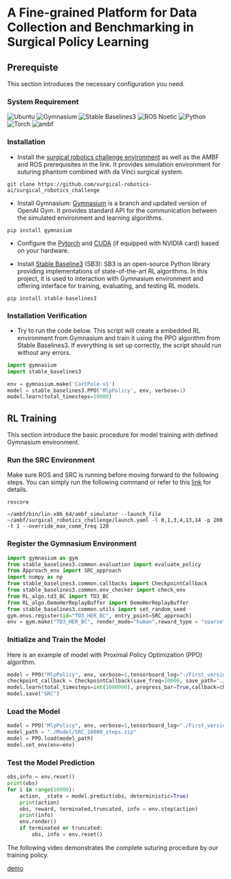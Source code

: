 # A Fine-grained Platform for Data Collection and Benchmarking in Surgical Policy Learning

## Prerequiste
This section introduces the necessary configuration you need.
### System Requirement
![Ubuntu](https://img.shields.io/badge/Ubuntu-20.04-orange?style=flat-square&logo=ubuntu) ![Gymnasium](https://img.shields.io/badge/Gymnasium-0.29.1-blue?style=flat-square&logo=github) ![Stable Baselines3](https://img.shields.io/badge/Stable_Baselines3-2.2.1-green?style=flat-square&logo=python) ![ROS Noetic](https://img.shields.io/badge/ROS-Noetic-blue?style=flat-square&logo=ros) ![Python](https://img.shields.io/badge/Python-3.8-blue?style=flat-square&logo=python) ![Torch](https://img.shields.io/badge/Torch-2.1.0-red?style=flat-square&logo=pytorch) ![ambf](https://img.shields.io/badge/ambf-2.0-yellow?style=flat-square&logo=github)

### Installation
* Install the [surgical robotics challenge environment](https://github.com/surgical-robotics-ai/surgical_robotics_challenge) as well as the AMBF and ROS prerequisites in the link. It provides simulation environment for suturing phantom combined with da Vinci surgical system.
```
git clone https://github.com/surgical-robotics-ai/surgical_robotics_challenge
```
* Install Gymnasium: [Gymnasium](https://github.com/Farama-Foundation/Gymnasium) is a branch and updated version of OpenAI Gym. It provides standard API for the communication between the simulated environment and learning algorithms.
```
pip install gymnasium
```

* Configure the [Pytorch](https://pytorch.org/) and [CUDA](https://docs.nvidia.com/cuda/cuda-installation-guide-linux/index.html) (if equipped with NVIDIA card) based on your hardware.

* Install [Stable Baseline3](https://github.com/DLR-RM/stable-baselines3) (SB3): SB3 is an open-source Python library providing implementations of state-of-the-art RL algorithms. In this project, it is used to interaction with Gymnasium environment and offering interface for training, evaluating, and testing RL models.
```
pip install stable-baselines3
```

### Installation Verification
* Try to run the code below. This script will create a embedded RL environment from Gymnasium and train it using the PPO algorithm from Stable Baselines3. If everything is set up correctly, the script should run without any errors.
``` python
import gymnasium
import stable_baselines3

env = gymnasium.make('CartPole-v1')
model = stable_baselines3.PPO('MlpPolicy', env, verbose=1)
model.learn(total_timesteps=10000)
```

## RL Training
This section introduce the basic procedure for model training with defined Gymnasium environment.

### Run the SRC Environment
Make sure ROS and SRC is running before moving forward to the following steps. You can simply run the following command or refer to this [link](https://github.com/surgical-robotics-ai/surgical_robotics_challenge) for details.

```
roscore
```
```
~/ambf/bin/lin-x86_64/ambf_simulator --launch_file ~/ambf/surgical_robotics_challenge/launch.yaml -l 0,1,3,4,13,14 -p 200 -t 1 --override_max_comm_freq 120
```

### Register the Gymnasium Environment
```python
import gymnasium as gym
from stable_baselines3.common.evaluation import evaluate_policy
from Approach_env import SRC_approach
import numpy as np
from stable_baselines3.common.callbacks import CheckpointCallback
from stable_baselines3.common.env_checker import check_env
from RL_algo.td3_BC import TD3_BC
from RL_algo.DemoHerReplayBuffer import DemoHerReplayBuffer
from stable_baselines3.common.utils import set_random_seed
gym.envs.register(id="TD3_HER_BC", entry_point=SRC_approach)
env = gym.make("TD3_HER_BC", render_mode="human",reward_type = "sparse")
```

### Initialize and Train the Model
Here is an example of model with Proximal Policy Optimization (PPO) algorithm.
```python
model = PPO("MlpPolicy", env, verbose=1,tensorboard_log="./First_version/",)
checkpoint_callback = CheckpointCallback(save_freq=10000, save_path='./First_version/Model_temp', name_prefix='SRC')
model.learn(total_timesteps=int(1000000), progress_bar=True,callback=checkpoint_callback,)
model.save("SRC")
```

### Load the Model
```python
model = PPO("MlpPolicy", env, verbose=1,tensorboard_log="./First_version/",)
model_path = "./Model/SRC_10000_steps.zip"
model = PPO.load(model_path)
model.set_env(env=env)
```

### Test the Model Prediction
```python
obs,info = env.reset()
print(obs)
for i in range(10000):
    action, _state = model.predict(obs, deterministic=True)
    print(action)
    obs, reward, terminated,truncated, info = env.step(action)
    print(info)
    env.render()
    if terminated or truncated:
        obs, info = env.reset()
``` 
The following video demonstrates the complete suturing procedure by our training policy.

[demo](https://github.com/surgical-robotics-ai/SurgicAI/assets/147576462/1927a1cf-096f-444d-a878-6c0f96b152d4)

